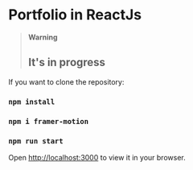 # Portfolio in ReactJs

> **Warning**
> ## It's in progress

If you want to clone the repository:

### `npm install`
### `npm i framer-motion`

### `npm run start`

Open [http://localhost:3000](http://localhost:3000) to view it in your browser.
